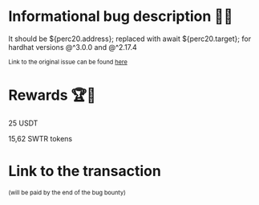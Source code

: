 # Informational bug description 🐞🔐

It should be ${perc20.address}; replaced with await ${perc20.target}; for hardhat versions @^3.0.0 and @^2.17.4

<sub>Link to the original issue can be found [here](https://github.com/SigmaGmbH/swisstronik-tutorials/issues/7)</sub>

# Rewards 🏆🎉

25 USDT

15,62 SWTR tokens

# Link to the transaction

<sub>(will be paid by the end of the bug bounty)</sub>
